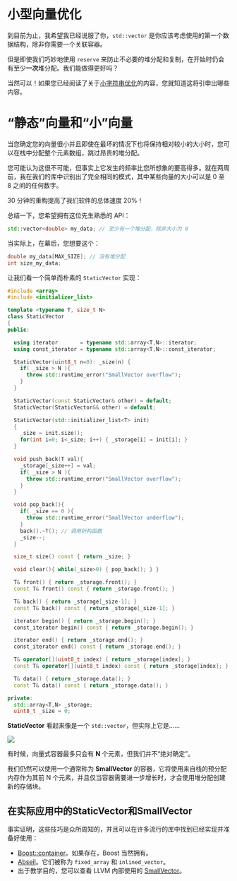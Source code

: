 # 小型向量优化

到目前为止，我希望我已经说服了你，`std::vector` 是你应该考虑使用的第一个数据结构，除非你需要一个关联容器。

但是即使我们巧妙地使用 `reserve` 来防止不必要的堆分配和复制，在开始时仍会有至少**一次**堆分配。我们能做得更好吗？

当然可以！如果您已经阅读了关于[小字符串优化](../../small_strings)的内容，您就知道这将引申出哪些内容。

# “静态”向量和“小”向量

当您确定您的向量很小并且即使在最坏的情况下也将保持相对较小的大小时，您可以在栈中分配整个元素数组，跳过昂贵的堆分配。

您可能认为这很不可能，但事实上它发生的频率比您所想象的要高得多。就在两周前，我在我们的库中识别出了完全相同的模式，其中某些向量的大小可以是 0 至 8 之间的任何数字。

30 分钟的重构提高了我们软件的总体速度 20%！

总结一下，您希望拥有这位先生熟悉的 API：
```C++
std::vector<double> my_data; // 至少有一个堆分配，除非大小为 0 
```
当实际上，在幕后，您想要这个：
```C++
double my_data[MAX_SIZE]; // 没有堆分配 
int size_my_data;
```

让我们看一个简单而朴素的 `StaticVector` 实现：

```C++
#include <array>
#include <initializer_list>

template <typename T, size_t N>
class StaticVector
{
public:

  using iterator       = typename std::array<T,N>::iterator;
  using const_iterator = typename std::array<T,N>::const_iterator;

  StaticVector(uint8_t n=0): _size(n) {
    if( _size > N ){
      throw std::runtime_error("SmallVector overflow");
    }
  }

  StaticVector(const StaticVector& other) = default;
  StaticVector(StaticVector&& other) = default;

  StaticVector(std::initializer_list<T> init)
  {
    _size = init.size();
    for(int i=0; i<_size; i++) { _storage[i] = init[i]; }
  }

  void push_back(T val){
    _storage[_size++] = val;
    if( _size > N ){
      throw std::runtime_error("SmallVector overflow");
    }
  }

  void pop_back(){
    if( _size == 0 ){
      throw std::runtime_error("SmallVector underflow");
    }
    back().~T(); // 调用析构函数
    _size--;
  }

  size_t size() const { return _size; }

  void clear(){ while(_size>0) { pop_back(); } }

  T& front() { return _storage.front(); }
  const T& front() const { return _storage.front(); }

  T& back() { return _storage[_size-1]; }
  const T& back() const { return _storage[_size-1]; }

  iterator begin() { return _storage.begin(); }
  const_iterator begin() const { return _storage.begin(); }

  iterator end() { return _storage.end(); }
  const_iterator end() const { return _storage.end(); }

  T& operator[](uint8_t index) { return _storage[index]; }
  const T& operator[](uint8_t index) const { return _storage[index]; }

  T& data() { return _storage.data(); }
  const T& data() const { return _storage.data(); }

private:
  std::array<T,N> _storage;
  uint8_t _size = 0;

```

**StaticVector** 看起来像是一个 `std::vector`，但实际上它是……

![](img/inconceivably.jpg)

有时候，向量式容器最多只会有 **N** 个元素，但我们并不“绝对确定”。

我们仍然可以使用一个通常称为 **SmallVector** 的容器，它将使用来自栈的预分配内存作为其前 N 个元素，并且仅当容器需要进一步增长时，才会使用堆分配创建新的存储块。

## 在实际应用中的StaticVector和SmallVector

事实证明，这些技巧是众所周知的，并且可以在许多流行的库中找到已经实现并准备好使用：

- [Boost::container](https://www.boost.org/doc/libs/1_73_0/doc/html/container.html)。如果存在，Boost 当然拥有。
- [Abseil](https://github.com/abseil/abseil-cpp/tree/master/absl/container)。它们被称为 `fixed_array` 和 `inlined_vector`。
- 出于教学目的，您可以查看 LLVM 内部使用的 [SmallVector](https://github.com/llvm/llvm-project/blob/master/llvm/include/llvm/ADT/SmallVector.h)。